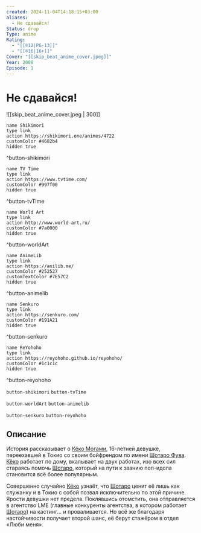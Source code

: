```yaml
---
created: 2024-11-04T14:18:15+03:00
aliases:
  - Не сдавайся!
Status: drop
Type: anime
Rating:
  - "[[®️12|PG-13]]"
  - "[[®️16|16+]]"
Cover: "[[skip_beat_anime_cover.jpeg]]"
Year: 2008
Episode: 1
---
```


# Не сдавайся!

![[skip_beat_anime_cover.jpeg | 300]]

```button
name Shikimori
type link
action https://shikimori.one/animes/4722
customColor #4682b4
hidden true
```
^button-shikimori

```button
name TV Time
type link
action https://www.tvtime.com/
customColor #997f00
hidden true
```
^button-tvTime

```button
name World Art
type link
action http://www.world-art.ru/
customColor #7a0000
hidden true
```
^button-worldArt

```button
name AnimeLib
type link
action https://anilib.me/
customColor #252527
customTextColor #7E57C2
hidden true
```
^button-animelib

```button
name Senkuro
type link
action https://senkuro.com/
customColor #191A21
hidden true
```
^button-senkuro

```button
name ReYohoho
type link
action https://reyohoho.github.io/reyohoho/
customColor #1c1c1c
hidden true
```
^button-reyohoho

`button-shikimori` `button-tvTime`

`button-worldArt` `button-animelib`

`button-senkuro` `button-reyohoho`

## Описание

История рассказывает о [Кёко Могами](https://shikimori.one/characters/4158-kyouko-mogami), 16-летней девушке, переехавшей в Токио со своим бойфрендом по имени [Шотаро Фува](https://shikimori.one/characters/10646-shoutarou-fuwa). [Кёко](https://shikimori.one/characters/4158-kyouko-mogami) работает по дому, вкалывает на двух работах, изо всех сил стараясь помочь [Шотаро](https://shikimori.one/characters/10646-shoutarou-fuwa), который на пути к званию поп-идола становится всё более популярным.

Совершенно случайно [Кёко](https://shikimori.one/characters/4158-kyouko-mogami) узнаёт, что [Шотаро](https://shikimori.one/characters/10646-shoutarou-fuwa) ценит её лишь как служанку и в Токио с собой позвал исключительно по этой причине. Ярости девушки нет предела. Поклявшись отомстить, она отправляется в агентство LME (главные конкуренты агентства, в котором работает [Шотаро](https://shikimori.one/characters/10646-shoutarou-fuwa)) на кастинг... и проваливается. Но всё же благодаря настойчивости получает второй шанс, её берут стажёром в отдел «Люби меня».
